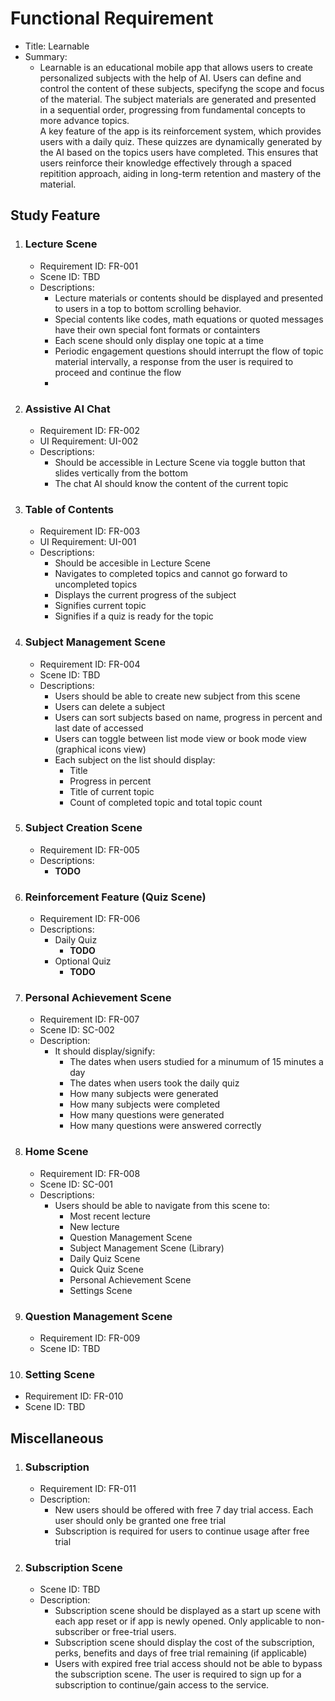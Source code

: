  # Functional Requirement
- Title: Learnable
- Summary:
   - Learnable is an educational mobile app that allows users to create personalized subjects with the help of AI. Users can define and control the content of these subjects, specifyng the scope and focus of the material. The subject materials are generated and presented in a sequential order, progressing from fundamental concepts to more advance topics.  
    A key feature of the app is its reinforcement system, which provides users with a daily quiz. These quizzes are dynamically generated by the AI based on the topics users have completed. This ensures that users reinforce their knowledge effectively through a spaced repitition approach, aiding in long-term retention and mastery of the material.

  
## Study Feature
1. ### Lecture Scene
   - Requirement ID: FR-001
   - Scene ID: TBD
   - Descriptions:
      - Lecture materials or contents should be displayed and presented to users in a top to bottom scrolling behavior. 
      - Special contents like codes, math equations or quoted messages have their own special font formats or containters
      - Each scene should only display one topic at a time
      - Periodic engagement questions should interrupt the flow of topic material intervally, a response from the user is required to proceed and continue the flow
      - 
2. ### Assistive AI Chat
   - Requirement ID: FR-002
   - UI Requirement: UI-002
   - Descriptions:
      - Should be accessible in Lecture Scene via toggle button that slides vertically from the bottom
      - The chat AI should know the content of the current topic
3. ### Table of Contents
   - Requirement ID: FR-003
   - UI Requirement: UI-001
   - Descriptions:
       - Should be accesible in Lecture Scene
       - Navigates to completed topics and cannot go forward to uncompleted topics
       - Displays the current progress of the subject
       - Signifies current topic
       - Signifies if a quiz is ready for the topic
4. ### Subject Management Scene
   - Requirement ID: FR-004
   - Scene ID: TBD
   - Descriptions:
      - Users should be able to create new subject from this scene
      - Users can delete a subject
      - Users can sort subjects based on name, progress in percent and last date of accessed
      - Users can toggle between list mode view or book mode view (graphical icons view)
      - Each subject on the list should display:
         - Title
         - Progress in percent
         - Title of current topic
         - Count of completed topic and total topic count
5. ### Subject Creation Scene
   - Requirement ID: FR-005
   - Descriptions:
      - **TODO**
6. ### Reinforcement Feature (Quiz Scene)
   - Requirement ID: FR-006
   - Descriptions:
      - Daily Quiz
         - **TODO**
       - Optional Quiz
          - **TODO**
7. ### Personal Achievement Scene
   - Requirement ID: FR-007
   - Scene ID: SC-002
   - Description:
      - It should display/signify:
         - The dates when users studied for a minumum of 15 minutes a day
         - The dates when users took the daily quiz
         - How many subjects were generated
         - How many subjects were completed
         - How many questions were generated
         - How many questions were answered correctly
8. ### Home Scene
   - Requirement ID: FR-008
   - Scene ID: SC-001
   - Descriptions:
      - Users should be able to navigate from this scene to:
        - Most recent lecture
        - New lecture
        - Question Management Scene
        - Subject Management Scene (Library)
        - Daily Quiz Scene
        - Quick Quiz Scene
        - Personal Achievement Scene
        - Settings Scene
9. ### Question Management Scene
   - Requirement ID: FR-009
   - Scene ID: TBD
10. ### Setting Scene
   - Requirement ID: FR-010
   - Scene ID: TBD

## Miscellaneous
1. ### Subscription
   - Requirement ID: FR-011
   - Description:
      - New users should be offered with free 7 day trial access. Each user should only be granted one free trial
      - Subscription is required for users to continue usage after free trial  
2. ### Subscription Scene
   - Scene ID: TBD
   - Description:
      - Subscription scene should be displayed as a start up scene with each app reset or if app is newly opened. Only applicable to non-subscriber or free-trial users.
      - Subscription scene should display the cost of the subscription, perks, benefits and days of free trial remaining (if applicable)
      - Users with expired free trial access should not be able to bypass the subscription scene. The user is required to sign up for a subscription to continue/gain access to the service.
